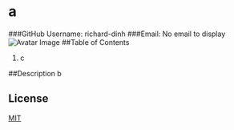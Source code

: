 
# a

###GitHub Username: richard-dinh
###Email: No email to display
![Avatar Image](https://avatars2.githubusercontent.com/u/58611530?v=4)
##Table of Contents
1. c

##Description
b



## License
[MIT](https://choosealicense.com/licenses/mit/)
